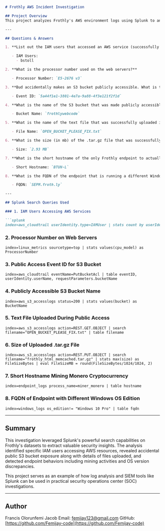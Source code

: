 ````markdown
# Frothly AWS Incident Investigation

## Project Overview
This project analyzes Frothly's AWS environment logs using Splunk to answer key security and operational questions. It demonstrates the use of Splunk searches and log analysis techniques to investigate IAM user activity, S3 bucket access, system processor details, and endpoint characteristics.

---

## Questions & Answers

1. **List out the IAM users that accessed an AWS service (successfully or unsuccessfully) in Frothly's AWS environment?**

   - IAM Users:
     - bstoll

2. **What is the processor number used on the web servers?**

   - Processor Number: `E5-2676 v3`

3. **Bud accidentally makes an S3 bucket publicly accessible. What is the event ID of the API call that enabled public access?**

   - Event ID: `5a44f1e1-3801-4e7a-9a88-4f3e121f2f1d`

4. **What is the name of the S3 bucket that was made publicly accessible?**

   - Bucket Name: `frothlywebcode`

5. **What is the name of the text file that was successfully uploaded into the S3 bucket while it was publicly accessible?**

   - File Name: `OPEN_BUCKET_PLEASE_FIX.txt`

6. **What is the size (in mb) of the .tar.gz file that was successfully uploaded into the S3 bucket while it was publicly accessible?**

   - Size: `2.93 MB`

7. **What is the short hostname of the only Frothly endpoint to actually mine Monero cryptocurrency?**

   - Short Hostname: `BTUN-L`

8. **What is the FQDN of the endpoint that is running a different Windows operating system edition than the others?**

   - FQDN: `SEPM.froth.ly`

---

## Splunk Search Queries Used

### 1. IAM Users Accessing AWS Services

```splunk
index=aws_cloudtrail userIdentity.type=IAMUser | stats count by userIdentity.userName
````

### 2. Processor Number on Web Servers

```splunk
index=linux_metrics sourcetype=top | stats values(cpu_model) as ProcessorNumber
```

### 3. Public Access Event ID for S3 Bucket

```splunk
index=aws_cloudtrail eventName=PutBucketAcl | table eventID, userIdentity.userName, requestParameters.bucketName
```

### 4. Publicly Accessible S3 Bucket Name

```splunk
index=aws_s3_accesslogs status=200 | stats values(bucket) as BucketName
```

### 5. Text File Uploaded During Public Access

```splunk
index=aws_s3_accesslogs action=REST.GET.OBJECT | search filename="OPEN_BUCKET_PLEASE_FIX.txt" | table filename
```

### 6. Size of Uploaded .tar.gz File

```splunk
index=aws_s3_accesslogs action=REST.PUT.OBJECT | search filename="frothly_html_memcached.tar.gz" | stats max(size) as FileSizeBytes | eval FileSizeMB = round(FileSizeBytes/1024/1024, 2)
```

### 7. Short Hostname Mining Monero Cryptocurrency

```splunk
index=endpoint_logs process_name=miner_monero | table hostname
```

### 8. FQDN of Endpoint with Different Windows OS Edition

```splunk
index=windows_logs os_edition!= "Windows 10 Pro" | table fqdn
```

---

## Summary

This investigation leveraged Splunk's powerful search capabilities on Frothly's datasets to extract valuable security insights. The analysis identified specific IAM users accessing AWS resources, revealed accidental public S3 bucket exposure along with details of files uploaded, and detected endpoint behaviors including mining activities and OS version discrepancies.

This project serves as an example of how log analysis and SIEM tools like Splunk can be used in practical security operations center (SOC) investigations.

---

## Author

Francis Olorunfemi Jacob
Email: [femijay123@gmail.com](mailto:femijay123@gmail.com)
GitHub: [https://github.com/Femijay-code](https://github.com/Femijay-code)

```
```
